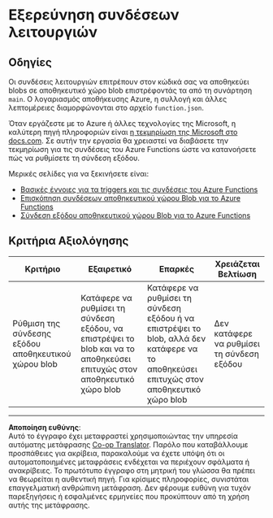 <!--
CO_OP_TRANSLATOR_METADATA:
{
  "original_hash": "b2e0a965723082b068f735aec0faf3f6",
  "translation_date": "2025-08-27T21:01:40+00:00",
  "source_file": "3-transport/lessons/2-store-location-data/assignment.md",
  "language_code": "el"
}
-->
# Εξερεύνηση συνδέσεων λειτουργιών

## Οδηγίες

Οι συνδέσεις λειτουργιών επιτρέπουν στον κώδικά σας να αποθηκεύει blobs σε αποθηκευτικό χώρο blob επιστρέφοντάς τα από τη συνάρτηση `main`. Ο λογαριασμός αποθήκευσης Azure, η συλλογή και άλλες λεπτομέρειες διαμορφώνονται στο αρχείο `function.json`.

Όταν εργάζεστε με το Azure ή άλλες τεχνολογίες της Microsoft, η καλύτερη πηγή πληροφοριών είναι [η τεκμηρίωση της Microsoft στο docs.com](https://docs.microsoft.com/?WT.mc_id=academic-17441-jabenn). Σε αυτήν την εργασία θα χρειαστεί να διαβάσετε την τεκμηρίωση για τις συνδέσεις του Azure Functions ώστε να κατανοήσετε πώς να ρυθμίσετε τη σύνδεση εξόδου.

Μερικές σελίδες για να ξεκινήσετε είναι:

* [Βασικές έννοιες για τα triggers και τις συνδέσεις του Azure Functions](https://docs.microsoft.com/azure/azure-functions/functions-triggers-bindings?WT.mc_id=academic-17441-jabenn&tabs=python)
* [Επισκόπηση συνδέσεων αποθηκευτικού χώρου Blob για το Azure Functions](https://docs.microsoft.com/azure/azure-functions/functions-bindings-storage-blob?WT.mc_id=academic-17441-jabenn)
* [Σύνδεση εξόδου αποθηκευτικού χώρου Blob για το Azure Functions](https://docs.microsoft.com/azure/azure-functions/functions-bindings-storage-blob-output?WT.mc_id=academic-17441-jabenn&tabs=python)

## Κριτήρια Αξιολόγησης

| Κριτήριο | Εξαιρετικό | Επαρκές | Χρειάζεται Βελτίωση |
| -------- | ---------- | -------- | ------------------- |
| Ρύθμιση της σύνδεσης εξόδου αποθηκευτικού χώρου blob | Κατάφερε να ρυθμίσει τη σύνδεση εξόδου, να επιστρέψει το blob και να το αποθηκεύσει επιτυχώς στον αποθηκευτικό χώρο blob | Κατάφερε να ρυθμίσει τη σύνδεση εξόδου ή να επιστρέψει το blob, αλλά δεν κατάφερε να το αποθηκεύσει επιτυχώς στον αποθηκευτικό χώρο blob | Δεν κατάφερε να ρυθμίσει τη σύνδεση εξόδου |

---

**Αποποίηση ευθύνης**:  
Αυτό το έγγραφο έχει μεταφραστεί χρησιμοποιώντας την υπηρεσία αυτόματης μετάφρασης [Co-op Translator](https://github.com/Azure/co-op-translator). Παρόλο που καταβάλλουμε προσπάθειες για ακρίβεια, παρακαλούμε να έχετε υπόψη ότι οι αυτοματοποιημένες μεταφράσεις ενδέχεται να περιέχουν σφάλματα ή ανακρίβειες. Το πρωτότυπο έγγραφο στη μητρική του γλώσσα θα πρέπει να θεωρείται η αυθεντική πηγή. Για κρίσιμες πληροφορίες, συνιστάται επαγγελματική ανθρώπινη μετάφραση. Δεν φέρουμε ευθύνη για τυχόν παρεξηγήσεις ή εσφαλμένες ερμηνείες που προκύπτουν από τη χρήση αυτής της μετάφρασης.